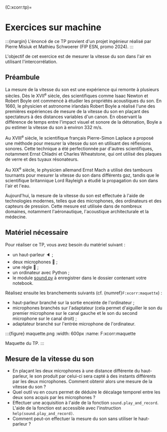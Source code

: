 (C:xcorr:tp)=
# Exercices sur machine

:::{margin}
L'énoncé de ce TP provient d'un projet ingénieur réalisé par Pierre Misiuk et Mathieu Schwoerer (FIP ESN, promo 2024).
:::

L'objectif de cet exercice est de mesurer la vitesse du son dans l'air en utilisant l'intercorrélation.


## Préambule

La mesure de la vitesse du son est une expérience qui remonte à plusieurs siècles.
Dès le XVII<sup>e</sup> siècle, des scientifiques comme Isaac Newton et Robert Boyle ont commencé à étudier les propriétés acoustiques du son.
En 1660, le physicien et astronome irlandais Robert Boyle a réalisé l'une des premières expériences de mesure de la vitesse du son
en plaçant des spectateurs à des distances variables d'un canon.
En observant la différence de temps entre l'impact visuel et sonore de la détonation, Boyle a pu estimer la vitesse du son à environ 332 m/s. 

Au XVIII<sup>e</sup> siècle, le scientifique français Pierre-Simon Laplace a proposé une méthode pour mesurer la vitesse du son en utilisant des réflexions sonores.
Cette technique a été perfectionnée par d'autres scientifiques, notamment Ernst Chladni et Charles Wheatstone,
qui ont utilisé des plaques de verre et des tuyaux résonateurs.

Au XIX<sup>e</sup> siècle, le physicien allemand Ernst Mach a utilisé des tambours tournants pour mesurer la vitesse du son dans différents gaz,
tandis que le scientifique britannique Lord Rayleigh a étudié la propagation du son dans l'air et l'eau.

Aujourd'hui, la mesure de la vitesse du son est effectuée à l'aide de technologies modernes, telles que des microphones, des ordinateurs et des capteurs de pression.
Cette mesure est utilisée dans de nombreux domaines, notamment l'aéronautique, l'acoustique architecturale et la médecine.

## Matériel nécessaire

Pour réaliser ce TP, vous avez besoin du matériel suivant :
- un haut-parleur 🔈 ;
- deux microphones 🎤 ;
- une règle 📏 ;
- un ordinateur avec Python ;
- le module <a href="../_static/sound.py">sound.py</a> à enregistrer dans le dossier contenant votre notebook.

Réalisez ensuite les branchements suivants (cf. {numref}`F:xcorr:maquette`) :
- haut-parleur branché sur la sortie enceinte de l'ordinateur ;
- microphones branchés sur l'adaptateur (cela permet d'aiguiller le son du premier microphone sur le canal gauche et le son du second microphone sur le canal droit) ;
- adaptateur branché sur l'entrée microphone de l'ordinateur.

:::{figure} maquette.png
:width: 600px
:name: F:xcorr:maquette

Maquette du TP.
:::

## Mesure de la vitesse du son

* En plaçant les deux microphones à une distance différente du haut-parleur,
  le son produit par celui-ci sera capté à des instants différents par les deux microphones.
  Comment obtenir alors une mesure de la vitesse du son ?
* Quel outil vu en cours permet de déduire le décalage temporel entre les deux sons acquis par les microphones ?
* Effectuer une acquisition à l'aide de la fonction `sound.play_and_record`.
  L'aide de la fonction est accessible avec l'instruction `help(sound.play_and_record)`.
* Comment peut-on effectuer la mesure du son sans utiliser le haut-parleur ?
<!-- * Comment peut-on minimiser les bruits captés par les microphones ? -->
